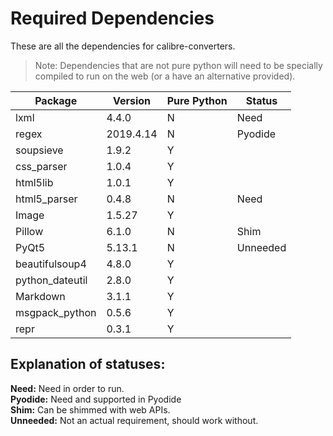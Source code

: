 # Required Dependencies
These are all the dependencies for calibre-converters.

> Note: Dependencies that are not pure python will need to be specially compiled to run on the web (or a have an alternative provided).

| Package         | Version   | Pure Python | Status   |
| --------------- | --------- | ----------- | -------- |
| lxml            | 4.4.0     | N           | Need     |
| regex           | 2019.4.14 | N           | Pyodide  |
| soupsieve       | 1.9.2     | Y           |
| css_parser      | 1.0.4     | Y           |
| html5lib        | 1.0.1     | Y           |
| html5_parser    | 0.4.8     | N           | Need     |
| Image           | 1.5.27    | Y           |
| Pillow          | 6.1.0     | N           | Shim     |
| PyQt5           | 5.13.1    | N           | Unneeded |
| beautifulsoup4  | 4.8.0     | Y           |
| python_dateutil | 2.8.0     | Y           |
| Markdown        | 3.1.1     | Y           |
| msgpack_python  | 0.5.6     | Y           |
| repr            | 0.3.1     | Y           |

## Explanation of statuses:
**Need:** Need in order to run. <br>
**Pyodide:** Need and supported in Pyodide <br>
**Shim:** Can be shimmed with web APIs. <br>
**Unneeded:** Not an actual requirement, should work without.
